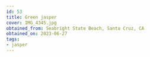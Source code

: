 ```yaml
---
id: 53 
title: Green jasper
cover: IMG_4345.jpg
obtained_from: Seabright State Beach, Santa Cruz, CA
obtained_on: 2023-06-27
tags:
- jasper
---
```

